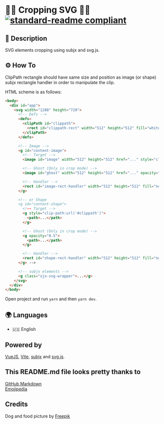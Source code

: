 # 🧑‍💻 Cropping SVG 🧑‍💻 [![standard-readme compliant](https://img.shields.io/badge/readme%20style-standard-brightgreen.svg?style=flat-square)](https://github.com/RichardLitt/standard-readme)

## 🔖 Description

SVG elements cropping using subjx and svg.js.

## ⚙️ How To

ClipPath rectangle should have same size and position as image (or shape) subjx rectangle handler in order to manipulate the clip.

HTML scheme is as follows:

```html
<body>
  <div id="app">
    <svg width="1280" height="720">
      <!-- Defs -->
      <defs>
        <clipPath id="clippath">
          <rect id="clippath-rect" width="512" height="512" fill="white" />
        </clipPath>
      </defs>

      <!-- Image -->
      <g id="content-image">
        <!-- Target -->
        <image id="image" width="512" height="512" href="..." style="clip-path:url('#clippath')"></image>

        <!-- Ghost (Only in crop mode) -->
        <image id="ghost" width="512" height="512" href="..." opacity="0.5"></image>

        <!-- Handler -->
        <rect id="image-rect-handler" width="512" height="512" fill="none" stroke="#ed1450" stroke-width="4px" class="sjx-drag" />
      </g>

      <!-- or Shape
      <g id="content-shape">
        <!-- Target -->
        <g style="clip-path:url('#clippath')">
          <path>...</path>
        </g>

        <!-- Ghost (Only in crop mode) -->
        <g opacity="0.5">
          <path>...</path>
        </g>

        <!-- Handler -->
        <rect id="shape-rect-handler" width="512" height="512" fill="none" stroke="#ed1450" stroke-width="4px" class="sjx-drag" />
      </g> -->

      <!-- subjx elements -->
      <g class="sjx-svg-wrapper">...</g>
    </svg>
  </div>
</body>
```

Open project and run `yarn` and then `yarn dev`.

## 🌍 Languages

- 🇺🇸 English

## Powered by

[VueJS](https://vuejs.org/), [Vite](https://github.com/vitejs/vite), [subjx](https://github.com/nichollascarter/subjx) and [svg.js](https://svgjs.com/docs/2.7/).

## This README.md file looks pretty thanks to

[GitHub Markdown](https://guides.github.com/features/mastering-markdown/) \
[Emojipedia](https://emojipedia.org/)

## Credits

Dog and food picture by [Freepik](https://www.freepik.es/)